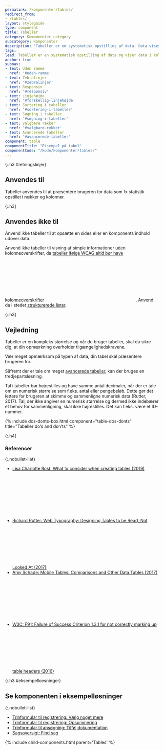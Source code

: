 ```yaml
---
permalink: /komponenter/tables/
redirect_from:
- /tables/
layout: styleguide
type: component
title: Tabeller
category: Komponenter_category
subcategory: Komponenter
description: "Tabeller er en systematisk opstilling af data. Data vises i kolonner og rækker."
tags: 
lead: Tabeller er en systematisk opstilling af data og viser data i kolonner og rækker.
anchor: true
subnav:
- text: Uden ramme
  href: '#uden-ramme'
- text: Zebralinjer
  href: '#zebralinjer'
- text: Responsiv
  href: '#responsiv'
- text: Linjehøjde
  href: '#forskellig-linjehøjde'
- text: Sortering i tabeller
  href: '#sortering-i-tabeller'
- text: Søgning i tabeller
  href: '#søgning-i-tabeller'
- text: Valgbare rækker
  href: '#valgbare-rækker'
- text: Avancerede tabeller
  href: '#avancerede-tabeller'
component: table
componentTitle: "Eksempel på tabel"
componentCode: "/kode/komponenter/tables/"
---
```


{:.h3 #retningslinjer}
## Anvendes til

Tabeller anvendes til at præsentere brugeren for data som fx statistik opstillet i rækker og kolonner.

{:.h3}
## Anvendes ikke til

Anvend ikke tabeller til at opsætte en sides eller en komponents indhold udover data.

Anvend ikke tabeller til visning af simple informationer uden kolonneoverskrifter, da <a href="https://www.w3.org/TR/WCAG20-TECHS/F91.html" class="icon-link">tabeller ifølge WCAG altid bør have kolonneoverskrifter<svg class="icon-svg" focusable="false" aria-hidden="true"><use xlink:href="#open-in-new"></use></svg></a></a>. Anvend da i stedet <a href="/komponenter/strukturerede-lister/">strukturerede lister</a>.

{:.h3}
## Vejledning

Tabeller er en kompleks størrelse og når du bruger tabeller, skal du sikre dig, at din opmærkning overholder tilgængelighedskravene.  

Vær meget opmærksom på typen af data, din tabel skal præsentere brugeren for.

Såfremt der er tale om meget <a href="/komponenter/tables/#avancerede-tabeller">avancerede tabeller</a>, kan der bruges en tredjepartsløsning.

Tal i tabeller bør højrestilles og have samme antal decimaler, når der er tale om en numerisk størrelse som f.eks. antal eller pengebeløb. Dette gør det lettere for brugeren at skimme og sammenligne numerisk data (Rutter, 2017). Tal, der ikke angiver en numerisk størrelse og dermed ikke indebærer et behov for sammenligning, skal ikke højrestilles. Det kan f.eks. være et ID-nummer.

{% include dos-donts-box.html component="table-dos-donts" title="Tabeller do's and don'ts" %}

{:.h4}
### Referencer

{:.nobullet-liat}
- <a href="https://blog.datawrapper.de/guide-what-to-consider-when-creating-tables/" class="icon-link">Lisa Charlotte Rost: What to consider when creating tables (2019)<svg class="icon-svg" focusable="false" aria-hidden="true"><use xlink:href="#open-in-new"></use></svg></a>
- <a href="https://alistapart.com/article/web-typography-tables/" class="icon-link">Richard Rutter: Web Typography: Designing Tables to be Read, Not Looked At (2017)<svg class="icon-svg" focusable="false" aria-hidden="true"><use xlink:href="#open-in-new"></use></svg></a>
- <a href="https://www.nngroup.com/articles/mobile-tables/" class="icon-link">Amy Schade: Mobile Tables: Comparisons and Other Data Tables (2017)<svg class="icon-svg" focusable="false" aria-hidden="true"><use xlink:href="#open-in-new"></use></svg></a>
- <a href="https://www.w3.org/TR/WCAG20-TECHS/F91.html" class="icon-link">W3C: F91: Failure of Success Criterion 1.3.1 for not correctly marking up table headers (2016)<svg class="icon-svg" focusable="false" aria-hidden="true"><use xlink:href="#open-in-new"></use></svg></a>



{:.h3 #eksempelloesninger}
## Se komponenten i eksempelløsninger

{:.nobullet-list}
- <a href="/pages/eksempler/trinformular-til-registrering/registrering-2/?r={{page.permalink}}%23eksempelloesninger" title="Vis eksempel 'Trinformular til registrering: Vælg noget mere'">Trinformular til registrering: Vælg noget mere</a>
- <a href="/pages/eksempler/trinformular-til-registrering/registrering-6/?r={{page.permalink}}%23eksempelloesninger" title="Vis eksempel 'Trinformular til registrering: Opsummering'">Trinformular til registrering: Opsummering</a>
- <a href="/pages/eksempler/trinformular-til-ansoegning/ansoegning-4/?r={{page.permalink}}%23eksempelloesninger" title="Vis eksempel 'Trinformular til ansøgning: Tilføj dokumentation'">Trinformular til ansøgning: Tilføj dokumentation</a>
- <a href="/pages/eksempler/sagsoversigt/sagsoversigt-1/?r={{page.permalink}}%23eksempelloesninger" title="Vis eksempel 'Sagsoversigt: Find sag'">Sagsoversigt: Find sag</a>

{% include child-components.html parent='Tables' %}
